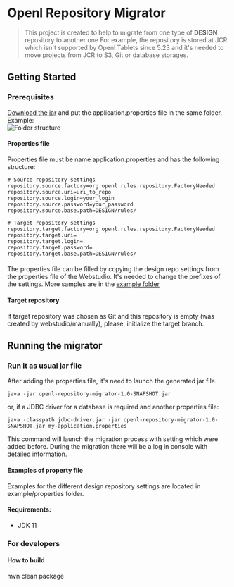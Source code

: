 # Openl Repository Migrator

> This project is created to help to migrate from one type of **DESIGN** repository to another one
> For example, the repository is stored at JCR which isn't supported by Openl Tablets since 5.23 and 
> it's needed to move projects from JCR to S3, Git or database storages.

## Getting Started

### Prerequisites
[Download the jar](https://github.com/openl-tablets/migration-tool/releases) and put the application.properties file in the same folder.
Example:<br/>
![Folder structure](https://github.com/openl-tablets/migration-tool/blob/master/site/folder.PNG)

#### Properties file
Properties file must be name application.properties and has the following structure:
``` 
# Source repository settings
repository.source.factory=org.openl.rules.repository.FactoryNeeded
repository.source.uri=uri_to_repo
repository.source.login=your_login
repository.source.password=your_password
repository.source.base.path=DESIGN/rules/

# Target repository settings
repository.target.factory=org.openl.rules.repository.FactoryNeeded
repository.target.uri=
repository.target.login=
repository.target.password=
repository.target.base.path=DESIGN/rules/
```
####
The properties file can be filled by copying the design repo settings from the properties file of the Webstudio.
It's needed to change the prefixes of the settings. More samples are in the [example folder](https://github.com/openl-tablets/migration-tool/tree/master/example/properties)

#### Target repository
If target repository was chosen as Git and this repository is empty (was created by webstudio/manually),
please, initialize the target branch. 

## Running the migrator
### Run it as usual jar file
After adding the properties file, it's need to launch the generated jar file.
```
java -jar openl-repository-migrator-1.0-SNAPSHOT.jar
```
or, if a JDBC driver for a database is required and another properties file:
```
java -classpath jdbc-driver.jar -jar openl-repository-migrator-1.0-SNAPSHOT.jar my-application.properties
```
This command will launch the migration process with setting which were added before.
During the migration there will be a log in console with detailed information.

#### Examples of property file
Examples for the different design repository settings are located in example/properties folder.

#### Requirements:
* JDK 11

### For developers
#### How to build
mvn clean package 

